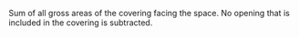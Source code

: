 ﻿Sum of all gross areas of the covering facing the space. No opening that is included in the covering is subtracted.